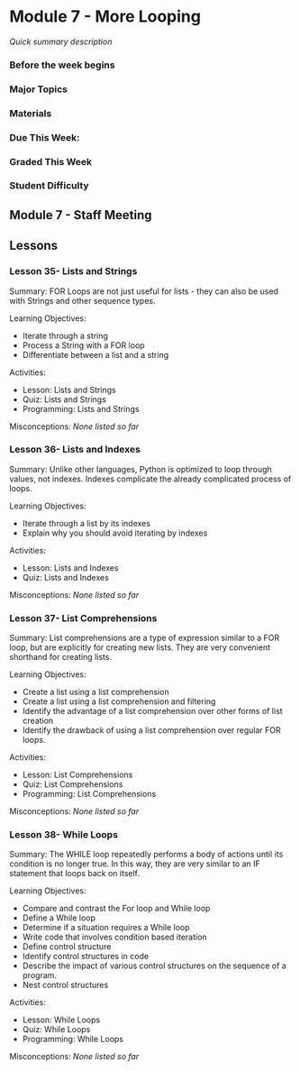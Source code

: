 # Module 7 - More Looping
_Quick summary description_

### Before the week begins

### Major Topics

### Materials

### Due This Week:

### Graded This Week

### Student Difficulty

## Module 7 - Staff Meeting

## Lessons

### Lesson 35- Lists and Strings 

Summary: FOR Loops are not just useful for lists - they can also be used with Strings and other sequence types. 

Learning Objectives:
* Iterate through a string
* Process a String with a FOR loop
* Differentiate between a list and a string

Activities:
* Lesson: Lists and Strings
* Quiz: Lists and Strings
* Programming: Lists and Strings

Misconceptions: _None listed so far_

### Lesson 36- Lists and Indexes 

Summary: Unlike other languages, Python is optimized to loop through values, not indexes. Indexes complicate the already complicated process of loops. 

Learning Objectives:
* Iterate through a list by its indexes
* Explain why you should avoid iterating by indexes

Activities:
* Lesson: Lists and Indexes
* Quiz: Lists and Indexes

Misconceptions: _None listed so far_

### Lesson 37- List Comprehensions 

Summary: List comprehensions are a type of expression similar to a FOR loop, but are explicitly for creating new lists. They are very convenient shorthand for creating lists. 

Learning Objectives:
* Create a list using a list comprehension
* Create a list using a list comprehension and filtering
* Identify the advantage of a list comprehension over other forms of list creation
* Identify the drawback of using a list comprehension over regular FOR loops.

Activities:
* Lesson: List Comprehensions
* Quiz: List Comprehensions
* Programming: List Comprehensions

Misconceptions: _None listed so far_

### Lesson 38- While Loops 

Summary: The WHILE loop repeatedly performs a body of actions until its condition is no longer true. In this way, they are very similar to an IF statement that loops back on itself. 

Learning Objectives:
* Compare and contrast the For loop and While loop
* Define a While loop
* Determine if a situation requires a While loop
* Write code that involves condition based iteration
* Define control structure
* Identify control structures in code
* Describe the impact of various control structures on the sequence of a program.
* Nest control structures

Activities:
* Lesson: While Loops
* Quiz: While Loops
* Programming: While Loops

Misconceptions: _None listed so far_

